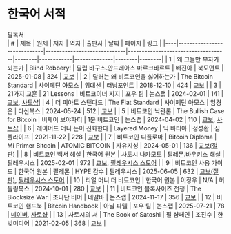 # 한국어 서적

필독서  
| #  | 제목                          | 원제                        | 저자                               | 역자   | 출판사     | 날짜         | 페이지 | 링크   |
|----|-----------------------------|-----------------------------|------------------------------------|--------|------------|--------------|--------|--------|
| 1  | 왜 그들만 부자가 되는가      | Blind Robbery!   | 필립 바구스.안드레아스 마르크바르트 | 배진아 | 북모먼트   | 2025-01-08   | 324    | [교보](https://product.kyobobook.co.kr/detail/S000215067855)   |
| 2  | 달러는 왜 비트코인을 싫어하는가 | The Bitcoin Standard  | 사이페딘 아모스  | 위대선 | 터닝포인트 | 2018-12-10 | 424 | [교보](https://product.kyobobook.co.kr/detail/S000001800629) |
| 3  | 21가지 교훈 | 21 Lessons  | 비트코이너 지지 | 포우 팀 | 논스랩 | 2024-02-01 | 141 | [교보](https://product.kyobobook.co.kr/detail/S000212159353), [사토샵](https://store.btcmap.kr/stores/powbitcoiner/product/4/)|
| 4  | 더 피아트 스탠다드 | The Fiat Standard | 사이페딘 아모스 | 임경은 | 다산북스 | 2024-05-24 | 512 | [교보](https://product.kyobobook.co.kr/detail/S000213309730) |
| 5  | 비트코인 낙관론  | The Bullish Case for Bitcoin | 비제이 보야파티 | 1분 비트코인 | 논스랩 | 2024-04-02 | 110 | [교보](https://product.kyobobook.co.kr/detail/S000212863324), [사토샵](https://store.btcmap.kr/stores/powbitcoiner/product/5/) |
| 6  | 레이어드 머니 돈이 진화한다   | Layered Money | 닉 바티아 | 정성환  | 심플라이프 | 2021-11-22 | 228 | [교보](https://product.kyobobook.co.kr/detail/S000001891849) |
| 7  | 비트코인 디플로마 | Bitcoin Diploma | Mi Primer Bitcoin | ATOMIC BITCOIN | 자유지성 | 2024-05-01 | 136 | [교보(절판)](https://product.kyobobook.co.kr/detail/S000213235861) |
| 8  | 비트코인 백서 해설  | 한국어 원본 | 사토시 나카모토 | 필레몬.바우키스 해설 | 필레우시스 | 2025-02-01 | 972 | [교보](https://product.kyobobook.co.kr/detail/S000215698862), [필레우시스 스토어](https://store.phileucis.com/product/bk-btc-01-01/) |
| 9 | 비트코인 사용 가이드 | 한국어 원본 | 필레몬  | HYPE 감수 | 필레우시스 | 2025-06-05 | 632 | [교보(절판)](https://product.kyobobook.co.kr/detail/S000216796970), [필레우시스 스토어](https://store.phileucis.com/product/bk-btc-02-01/) |
| 10  | 리얼 머니 더 비트코인  | 한국어 원본 | 이장우 | N/A | 허들링북스 | 2024-10-01 | 280 | [교보](https://product.kyobobook.co.kr/detail/S000214308896) |
| 11 | 비트코인 블록사이즈 전쟁 | The Blocksize War  | 조나단 비어 | 네딸바 | 논스랩 | 2024-11-17 | 356 | [교보](https://product.kyobobook.co.kr/detail/S000214843763) |
| 12 | 비트코인 핸드북  | Bitcoin Handbook | 아닐 파텔 | 포우 팀 | 논스랩 | 2025-07-21 | 78 | [네이버](https://smartstore.naver.com/noncelab/products/10823654497), [사토샵](https://store.btcmap.kr/stores/powbitcoiner/product/99/) |
| 13 | 사토시의 서 | The Book of Satoshi  | 필 샴페인  | 조진수 | 한빛미디어 | 2021-02-05 | 368 | [교보](https://product.kyobobook.co.kr/detail/S000001810349) |
